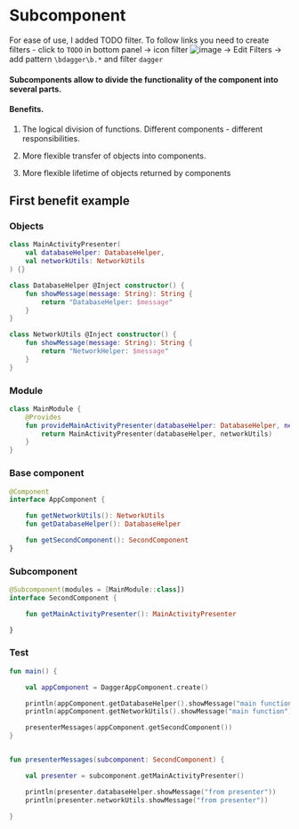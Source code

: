 # Subcomponent

For ease of use, I added TODO filter. To follow links you need to create filters - click to `TODO`
in bottom panel -> icon
filter ![image](https://user-images.githubusercontent.com/121166010/214673108-b36497d7-85a4-4086-8beb-c6e8dbe297ad.png)
-> Edit Filters -> add pattern `\bdagger\b.*` and filter `dagger`

#### Subcomponents allow to divide the functionality of the component into several parts.

#### Benefits.

1. The logical division of functions. Different components - different responsibilities.

2. More flexible transfer of objects into components.

3. More flexible lifetime of objects returned by components

## First benefit example

### Objects
```kotlin
class MainActivityPresenter(
    val databaseHelper: DatabaseHelper,
    val networkUtils: NetworkUtils
) {}

class DatabaseHelper @Inject constructor() {
    fun showMessage(message: String): String {
        return "DatabaseHelper: $message"
    }   
}   

class NetworkUtils @Inject constructor() {
    fun showMessage(message: String): String {
        return "NetworkHelper: $message"
    }
}
```

### Module
```kotlin
class MainModule {
    @Provides
    fun provideMainActivityPresenter(databaseHelper: DatabaseHelper, networkUtils: NetworkUtils): MainActivityPresenter {
        return MainActivityPresenter(databaseHelper, networkUtils)
    }
}
```

### Base component
```kotlin
@Component
interface AppComponent {

    fun getNetworkUtils(): NetworkUtils
    fun getDatabaseHelper(): DatabaseHelper

    fun getSecondComponent(): SecondComponent
}
```

### Subcomponent
```kotlin
@Subcomponent(modules = [MainModule::class])
interface SecondComponent {

    fun getMainActivityPresenter(): MainActivityPresenter

}
```

### Test 
```kotlin
fun main() {

    val appComponent = DaggerAppComponent.create()

    println(appComponent.getDatabaseHelper().showMessage("main function"))
    println(appComponent.getNetworkUtils().showMessage("main function"))

    presenterMessages(appComponent.getSecondComponent())
}


fun presenterMessages(subcomponent: SecondComponent) {

    val presenter = subcomponent.getMainActivityPresenter()

    println(presenter.databaseHelper.showMessage("from presenter"))
    println(presenter.networkUtils.showMessage("from presenter"))

}
```